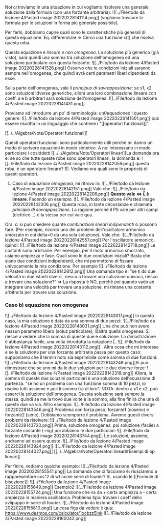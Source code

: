 Noi ci troviamo in una situazione in cui vogliamo risolvere una generale soluzione dalla formula (con una forzante arbitraria):
![[../File/todo da lezione 4/Pasted image 20220228141114.png]]
(vogliamo trovcare la formula per le soluzioni in forma più generale possibile).

Per farlo, dobbiamo capire quali sono le caratteristiche più generali di questa equazione.
Eq. differenziale => Cerco una funzione x(t) che risolva questa roba.

Questa equazione è _lineare e non omogenea_. La soluzione più generica (già visto), sarà quindi una somma tra soluzione dell'omogenea ed una soluzione particolare con questa forzante:
![[../File/todo da lezione 4/Pasted image 20220228141328.png]]
Osservo che le condizioni iniziali saranno sempre nell'omogenea, che quindi avrà certi parametri liberi dipendenti da esse.

Sulla parte dell'omogenea, vale il _principuo di sovrapposizione_: se x1, x2 sono soluzioni idverse generiche, allora una loro combinazione lineare con coeff. a e b arbitrari sarà soluzione dell'omogenea.
![[../File/todo da lezione 4/Pasted image 20220228141431.png]]

Proviamo ad introdurre un po' di terminologia:
un0equazioned i questo genere:
![[../File/todo da lezione 4/Pasted image 20220228141501.png]]
può essere riscritta in un linguaggio che contiene i "[[operatori funzionali]]".

[[../../Algebra/Note/Operatori funzionali]]

Questi operatori funzionali sono particolarmente utili perchè mi danno un modo di scrivere equazioni in modo sintetico. A noi interessano in modo particolare i cosiddetti [[../../Algebra/Note/Operatori lineari]]La domanda ora è: 
se so che tutte queste robe sono operatori lineari, la domanda è:
![[../File/todo da lezione 4/Pasted image 20220228142056.png]]
questa roba, è un operatore lineare? SÌ.
Vediamo ora quali sono le proprietà di questi operatori.

1) Caso di _equazione omogenea_, mi ritrovo in:
 ![[../File/todo da lezione 4/Pasted image 20220228142151.png]]
Vale che:
![[../File/todo da lezione 4/Pasted image 20220228142206.png]]
__Questo vale $\iff$ $\hat L$ è lineare__. Facendo un esempio:
![[../File/todo da lezione 4/Pasted image 20220228142306.png]]
Questa roba, in tante circostanze è chiamata _principio di sovrapposizione._
La ragione perchè il PS vale per altri campi (elettrico...) è la stessa per cui vale qua.

Ora, ci si può chiedere quante _combinazioni lineari indipendenti_ si possono fare. (Per esempio, ricordo uno dei problemi dell'oscillatore armonico smorzato in cui delta=0 da una sola soluzione). Vale che:
![[../File/todo da lezione 4/Pasted image 20220228142557.png]]
Per l'oscillatore armonico, quindi:
![[../File/todo da lezione 4/Pasted image 20220228142718.png]]
Le costanti sono arbitrarie. Per esempio, per il moto armonico smorzato, usiamo ampiezza e fase.
Quali sono le due condizioni iniziali? Basta che siano due condizioni indipendenti, che mi permettono di fissare univocamente la mia condizione. Per esempio
![[../File/todo da lezione 4/Pasted image 20220228142812.png]]
Una domanda tipo è: "se ti do due velocità in due istanti diversi, riesco a trovare una soluzione univoca, riesco a trovare una soluzione?" => La risposta è NO, perchè poi quando vado ad integrare una velocità per trovare una soluzione, mi rimane una costante arbitraria per trovare una soluzione.


### Caso b) equazione non omogenea
![[../File/todo da lezione 4/Pasted image 20220228143017.png]]
In questo caso, la mia soluzione è data da una somma di due pezzi:
![[../File/todo da lezione 4/Pasted image 20220228143031.png]]
Una che può non avere nessun parametro libero (soluz particolare),
l0altra quella omogenea. Si riesce a vedere che la somma di queste due è soluzione. La dimostrazione è abbastanza facile, una volta introdotta la notazione $\hat L$.
![[../File/todo da lezione 4/Pasted image 20220228143112.png]]
.
Altra cosa che mi interessa è se la soluzione per una forzante arbitraria passa per questo caso: supponiamo che il termin noto sia esprimibile come somma di due funzioni:
![[../File/todo da lezione 4/Pasted image 20220228143248.png]]Si può dimostrare che se uno mi da le due soluzioni per le due diverse forze:
![[../File/todo da lezione 4/Pasted image 20220228143318.png]]
Allora, la somma di queste due soluzini particolari è una soluzione dell'equazione di partenza.
"se ho un problema con una funzione somma di 10 pezzi, io risolvo tutti assieme e poii li sommo tra di loro".
NOTA:  dentro a x1 e x2, può esserci la soluzione dell'omogenea. Questa soluzione sarà sempre la stessa, quindi se me la trovo due volte e la sommo, alla fine finirà che una di queste due va via.
Altro esempio:
![[../File/todo da lezione 4/Pasted image 20220228143546.png]]
Problema con forza peso, forzante1 (coseno) e forzante2 (seno).
Dobbiamo scomporre il problema. Avremo questi diversi problemi da risolvere:
![[../File/todo da lezione 4/Pasted image 20220228143720.png]]
Prima, soluzione omogenea, poi soluzione (facile) a forzante costante (-mg)
poi abbiamo le due particolari:
![[../File/todo da lezione 4/Pasted image 20220228143744.png]].
Le soluzioni, assieme, andranno ad essere queste:
![[../File/todo da lezione 4/Pasted image 20220228143924.png]]
![[../File/todo da lezione 4/Pasted image 20220228144027.png]]
[[../../Algebra/Note/Operatori lineari#Esempi di op lineari]]

Per finire, vediamo qualche esempio:
![[../File/todo da lezione 4/Pasted image 20220228155541.png]]
La domanda che ci facciamo è: riusciamno a rapparesentare cos^2 di wt come serie di fourier? Sì, usando le [[Formule di bisezione]]:
![[../File/todo da lezione 4/Pasted image 20220228155649.png]]
Esempio2
![[../File/todo da lezione 4/Pasted image 20220228155724.png]]
Una funzione che va da + certa ampiezza  a - certa ampiezza in maniera oscillatoria. Problema tipo: trovare i coeff dello svlipuppo in serie di fourier.
![[../File/todo da lezione 4/Pasted image 20220228155810.png]]
La cosa figa da vedere è qua: https://www.desmos.com/calculator/1ocbzz5ink
![[../File/todo da lezione 4/Pasted image 20220228160042.png]]